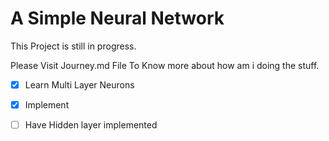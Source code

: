 # A Simple Neural Network

This Project is still in progress.

Please Visit Journey.md File To Know more about how am i doing the stuff.

- [x] Learn Multi Layer Neurons 

- [x] Implement

- [ ] Have Hidden layer implemented

